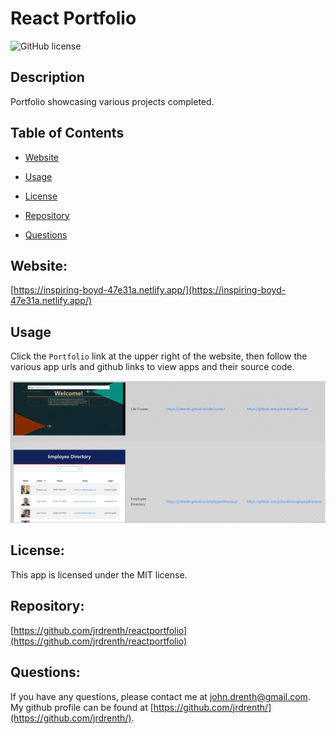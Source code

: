 # React Portfolio
![GitHub license](https://img.shields.io/badge/license-MIT-blue.svg)


## Description

Portfolio showcasing various projects completed.


## Table of Contents 

* [Website](#Website)

* [Usage](#Usage)

* [License](#License)

* [Repository](#Repository)

* [Questions](#Questions)


## Website:

[https://inspiring-boyd-47e31a.netlify.app/](https://inspiring-boyd-47e31a.netlify.app/)


## Usage

Click the `Portfolio` link at the upper right of the website, then follow the various app urls and github links to view apps and their source code.

![Portfolio](./public/assets/images/portfolio.png)

## License:

This app is licensed under the MIT license.


## Repository:

[https://github.com/jrdrenth/reactportfolio](https://github.com/jrdrenth/reactportfolio)


## Questions:

If you have any questions, please contact me at john.drenth@gmail.com.  My github profile can be found at [https://github.com/jrdrenth/](https://github.com/jrdrenth/).
